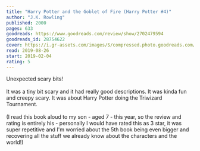 ```yaml
---
title: "Harry Potter and the Goblet of Fire (Harry Potter #4)"
author: "J.K. Rowling"
published: 2000
pages: 633
goodreads: https://www.goodreads.com/review/show/2702479594
goodreads_id: 28754622
cover: https://i.gr-assets.com/images/S/compressed.photo.goodreads.com/books/1659084192l/28754622._SY475_.jpg
read: 2019-08-26
start: 2019-02-04
rating: 5
---
```


Unexpected scary bits!<br /><i></i><br />It was a tiny bit scary and it had really good descriptions. It was kinda fun and creepy scary. It was about Harry Potter doing the Triwizard Tournament.<br /><br />(I read this book aloud to my son - aged 7 - this year, so the review and rating is entirely his - personally I would have rated this as 3 star, it was super repetitive and I'm worried about the 5th book being even bigger and recovering all the stuff we already know about the characters and the world!)
